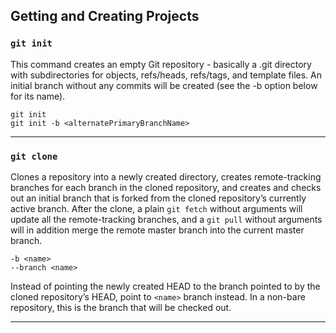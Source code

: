 ## Getting and Creating Projects
### ```git init```
This command creates an empty Git repository - basically a .git directory with subdirectories for objects, refs/heads, refs/tags, and template files.
An initial branch without any commits will be created (see the -b option below for its name).
```git
git init
git init -b <alternatePrimaryBranchName>
```

---
### ```git clone```
Clones a repository into a newly created directory, creates remote-tracking branches for each branch in the cloned repository, and creates and checks out an initial branch that is forked from the cloned repository’s currently active branch.
After the clone, a plain `git fetch` without arguments will update all the remote-tracking branches, and a `git pull` without arguments will in addition merge the remote master branch into the current master branch.

```
-b <name>
--branch <name>
```
Instead of pointing the newly created HEAD to the branch pointed to by the cloned repository’s HEAD, point to `<name>` branch instead. In a non-bare repository, this is the branch that will be checked out.

---